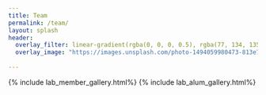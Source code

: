 ```yaml
---
title: Team
permalink: /team/
layout: splash
header:
  overlay_filter: linear-gradient(rgba(0, 0, 0, 0.5), rgba(77, 134, 135, 0.5))
  overlay_image: "https://images.unsplash.com/photo-1494059980473-813e73ee784b?ixlib=rb-1.2.1&ixid=MnwxMjA3fDB8MHxwaG90by1wYWdlfHx8fGVufDB8fHx8&auto=format&fit=crop&w=1769&q=80"
  
---
```


{% include lab_member_gallery.html%}
{% include lab_alum_gallery.html%}

